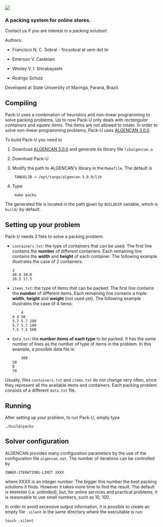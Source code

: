 # ![][logo]

### A packing system for online stores.


Contact us if you are interest in a packing solution!

Authors:

  - Francisco N. C. Sobral - fncsobral at uem dot br

  - Emerson V. Castelani
  
  - Wesley V. I. Shirabayashi
  
  - Rodrigo Schulz 

Developed at State University of Maringá, Paraná, Brazil.

## Compiling

Pack-U uses a combination of heuristics and non-linear programming to
solve packing problems. Up to now Pack-U only deals with *rectangular
containers* and *square items*. The items are not allowed to
rotate. In order to solve non-linear programming problems, Pack-U uses
[ALGENCAN 3.0.0][algencan].

To build Pack-U you need to

  1. Download [ALGENCAN 3.0.0][algencan] and generate its library file
  `libalgencan.a`

  1. Download Pack-U

  1. Modify the path to ALGENCAN's library in the `Makefile`. The
  default is

          TANGOLIB = /opt/tango/algencan-3.0.0/lib

  1. Type
  
          make packu

The generated file is located in the path given by `BUILDDIR`
variable, which is `build/` by default.

## Setting up your problem

Pack-U needs 3 files to solve a packing problem:

  - `containers.txt`: the type of containers that can be used. The
    first line contains the **number** of different containers. Each
    remaining line contains the **width** and **height** of each
    container. The following example illustrates the case of 2
    containers:

		2
		40.0 30.0
		28.5 17.5

  - `items.txt`: the type of items that can be packed. The first line
    contains the **number** of different items. Each remaining line
    contains a triple: **width**, **height** and **weight** (not used
    yet). The following example illustrates the case of 4 items:

            4
	    4 4 50
	    5.7 5.7 200
	    5.7 5.7 100
	    7.5 7.5 500   

  - `data.txt`: the **number items of each type** to be packed. It has
    the same number of lines as the number of type of items in the
    problem. In this example, a possible data file is:

            300
	    20
	    0
	    70

Usually, files `containers.txt` and `items.txt` do not change very
often, since they represent all the available items and
containers. Each packing problem consists of a different `data.txt`
file.

## Running

After setting up your problem, to run Pack-U, simply type

    ./build/packu

## Solver configuration

ALGENCAN provides many configuration parameters by the use of the
configuration file `algencan.dat`. The number of iterations can be
controlled by

    INNER-ITERATIONS-LIMIT XXXX

where XXXX is an integer number. The bigger this number the best
packing solutions it finds. However it takes more time to find the
result. The default is `99999999` (i.e. *unlimited*), but, for online
services and practical problems, it is reasonable to use small
numbers, such as 10, 100.

In order to avoid excessive output information, it is possible to
create an empty file `.silent` in the same directory where the
executable is run:

    touch .silent

[logo]: docs/images/packu-logo.png

[algencan]: http://www.ime.usp.br/~egbirgin/tango
